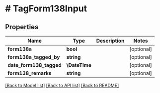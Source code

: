 # # TagForm138Input

## Properties

Name | Type | Description | Notes
------------ | ------------- | ------------- | -------------
**form138a** | **bool** |  | [optional]
**form138a_tagged_by** | **string** |  | [optional]
**date_form138_tagged** | **\DateTime** |  | [optional]
**form138_remarks** | **string** |  | [optional]

[[Back to Model list]](../../README.md#models) [[Back to API list]](../../README.md#endpoints) [[Back to README]](../../README.md)
